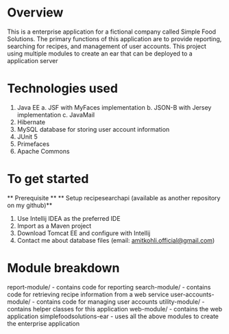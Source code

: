 # Overview
This is a enterprise application for a fictional company called Simple Food Solutions. The primary functions of this application are to provide reporting, searching for recipes, and management of user accounts. This project using multiple modules to create an ear that can be deployed to a application server


# Technologies used
1. Java EE
        a. JSF with MyFaces implementation
        b. JSON-B with Jersey implementation
        c. JavaMail
2. Hibernate 
3. MySQL database for storing user account information
4. JUnit 5
5. Primefaces
6. Apache Commons

# To get started 
** Prerequisite **
** Setup recipesearchapi (available as another repository on my github)**
1. Use Intellij IDEA as the preferred IDE
2. Import as a Maven project
3. Download Tomcat EE and configure with Intellij
4. Contact me about database files (email: amitkohli.official@gmail.com)


# Module breakdown

 report-module/ - contains code for reporting 
 search-module/ - contains code for retrieving recipe information from a web service
 user-accounts-module/ - contains code for managing user accounts
 utility-module/ - contains helper classes for this application
 web-module/ - contains the web application
 simplefoodsolutions-ear - uses all the above modules to create the enterprise application




























